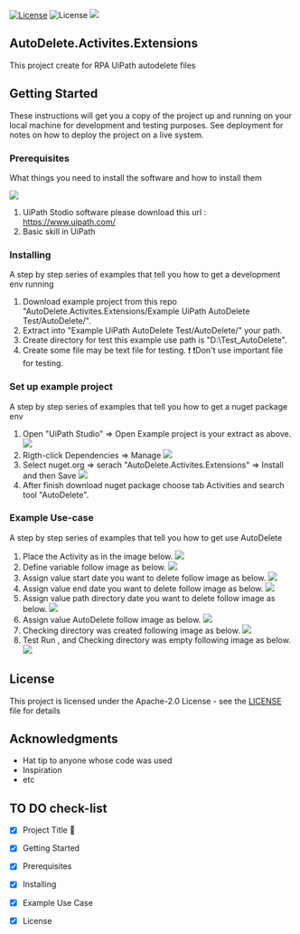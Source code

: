 [![License](https://img.shields.io/badge/License-Apache%202.0-blue.svg)](https://opensource.org/licenses/Apache-2.0) ![License](https://img.shields.io/nuget/v/AutoDelete.Activites.Extensions.UiPath)
![](https://github.com/Werayootk/AutoDelete.Activites.Extensions/blob/main/images/NugetIcon.PNG)
## AutoDelete.Activites.Extensions
This project create for RPA UiPath autodelete files

## Getting Started

These instructions will get you a copy of the project up and running on your local machine for development and testing purposes. See deployment for notes on how to deploy the project on a live system.

### Prerequisites

What things you need to install the software and how to install them

![](https://github.com/Werayootk/AutoDelete.Activites.Extensions/blob/main/images/UIPath.png)
1. UiPath Stodio software please download this url : https://www.uipath.com/
2. Basic skill in UiPath 

### Installing

A step by step series of examples that tell you how to get a development env running

1. Download example project from this repo "AutoDelete.Activites.Extensions/Example UiPath AutoDelete Test/AutoDelete/".
2. Extract into "Example UiPath AutoDelete Test/AutoDelete/" your path. 
3. Create directory for test this example use path is "D:\Test_AutoDelete".
4. Create some file may be text file for testing.  ❗ ❗Don't use important file for testing.

### Set up example project

A step by step series of examples that tell you how to get a nuget package env

1. Open "UiPath Studio" => Open Example project is your extract as above.
![](https://github.com/Werayootk/AutoDelete.Activites.Extensions/blob/main/images/Packref.PNG)
2. Rigth-click Dependencies => Manage
![](https://github.com/Werayootk/AutoDelete.Activites.Extensions/blob/main/images/Addnuget.PNG)
3. Select nuget.org => serach "AutoDelete.Activites.Extensions" => Install and then Save
![](https://github.com/Werayootk/AutoDelete.Activites.Extensions/blob/main/images/Pathtool.png)
4. After finish download nuget package choose tab Activities and search tool "AutoDelete".

### Example Use-case

A step by step series of examples that tell you how to get use AutoDelete

1. Place the Activity as in the image below.
![](https://github.com/Werayootk/AutoDelete.Activites.Extensions/blob/main/images/fullflow.PNG)
2. Define variable follow image as below.
![](https://github.com/Werayootk/AutoDelete.Activites.Extensions/blob/main/images/DefineVar.PNG)
3. Assign value start date you want to delete follow image as below.
![](https://github.com/Werayootk/AutoDelete.Activites.Extensions/blob/main/images/asssignStr.PNG)
4. Assign value end date you want to delete follow image as below.
![](https://github.com/Werayootk/AutoDelete.Activites.Extensions/blob/main/images/asssignEnd.PNG)
5. Assign value path directory date you want to delete follow image as below.
![](https://github.com/Werayootk/AutoDelete.Activites.Extensions/blob/main/images/asssignPath.PNG)
6. Assign value AutoDelete follow image as below.
![](https://github.com/Werayootk/AutoDelete.Activites.Extensions/blob/main/images/setautodelete.PNG)
7. Checking directory was created following image as below.
![](https://github.com/Werayootk/AutoDelete.Activites.Extensions/blob/main/images/Simple.PNG)
8. Test Run , and Checking directory was empty following image as below.
![](https://github.com/Werayootk/AutoDelete.Activites.Extensions/blob/main/images/Empty.PNG)

## License

This project is licensed under the  Apache-2.0 License - see the [LICENSE](https://github.com/Werayootk/AutoDelete.Activites.Extensions/blob/main/LICENSE) file for details

## Acknowledgments

* Hat tip to anyone whose code was used
* Inspiration
* etc

## TO DO check-list
- [x] Project Title :wave:
- [x] Getting Started
- [x] Prerequisites
- [x] Installing
- [x] Example Use Case
- [x] License

